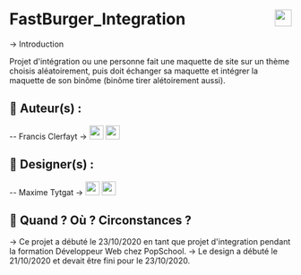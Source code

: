 # FastBurger_Integration <img src="https://raw.githubusercontent.com/matiassingers/awesome-readme/master/icon.png" width="30px" style="float: right">

→ Introduction

  Projet d'intégration ou une personne fait une maquette de site sur un thème choisis aléatoirement,
  puis doit échanger sa maquette et intégrer la maquette de son binôme (binôme tirer alétoirement aussi).

## 👤  Auteur(s) :

  -- Francis Clerfayt →
  [<img src="http://pngimg.com/uploads/github/github_PNG40.png" width="25" >](https://github.com/FrancisClerfayt) [<img src="https://upload.wikimedia.org/wikipedia/commons/4/45/New_Logo_Gmail.svg" width="25" >](francis.clerfayt@gmail.com)

## 👤  Designer(s) :

  -- Maxime Tytgat →
  [<img src="http://pngimg.com/uploads/github/github_PNG40.png" width="25" >](https://github.com/maxime2103i) [<img src="https://upload.wikimedia.org/wikipedia/commons/4/45/New_Logo_Gmail.svg" width="25" >](maxime2103i@gmail.com)

## :calendar:  Quand ? Où ? Circonstances ?

→ Ce projet a débuté le 23/10/2020 en tant que projet d'integration pendant la formation Développeur Web chez PopSchool.
→ Le design a débuté le 21/10/2020 et devait être fini pour le 23/10/2020.